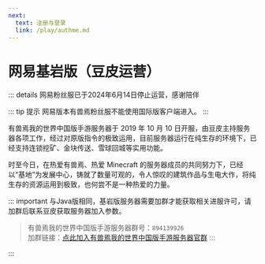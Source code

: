 ```yaml
---
next:
  text: 注册与登录
  link: /play/authme.md
---
```

# 网易基岩版（豆皮运营）
::: details 网易粉丝服已于2024年6月14日停止运营，感谢陪伴

::: tip 提示
网易版本有兽焉粉丝服不能使用国际版客户端进入。
:::

有兽焉我的世界中国版手游服务器于 2019 年 10 月 10 日开服，由豆皮主持服务器各项工作，经过对原版指令的极致运用，目前服务器运行在纯生存的环境下，已经支持连锁挖矿、金块传送、雪球回城等实用功能。

时至今日，在热爱有兽焉、热爱 Minecraft 的服务器成员的共同努力下，已经以“基地”为发展中心，铸就了数量可观的，令人惊叹的建筑作品与生电大作，将纯生存的资源运用到极致，也何尝不是一种热爱的力量。

::: important
与Java版相同，基岩版服务器需要加群才能获取相关进服许可，请加群后联系豆皮获取服务器加入参数。
> 有兽焉我的世界中国版手游服务器群号：`894139926`
<br>加群链接：[点此加入有兽焉我的世界中国版手游服务器官群](https://jq.qq.com/?_wv=1027&k=T2IvVOqz)
:::

:::
